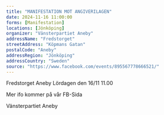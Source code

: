 ```yaml
---
title: "MANIFESTATION MOT ANGIVERILAGEN"
date: 2024-11-16 11:00:00
forms: [Manifestation]
locations: [Jönköping]
organizer: "Vänsterpartiet Aneby"
addressName: "Fredstorget"
streetAddress: "Köpmans Gatan"
postalCode: "Aneby"
addressRegion: "Jönköping"
addressCountry: "Sweden"
source: "https://www.facebook.com/events/895567778666521/"
---
```

Fredstorget Aneby
Lördagen den 16/11 11.00

Mer ifo kommer på vår FB-Sida

Vänsterpartiet Aneby 